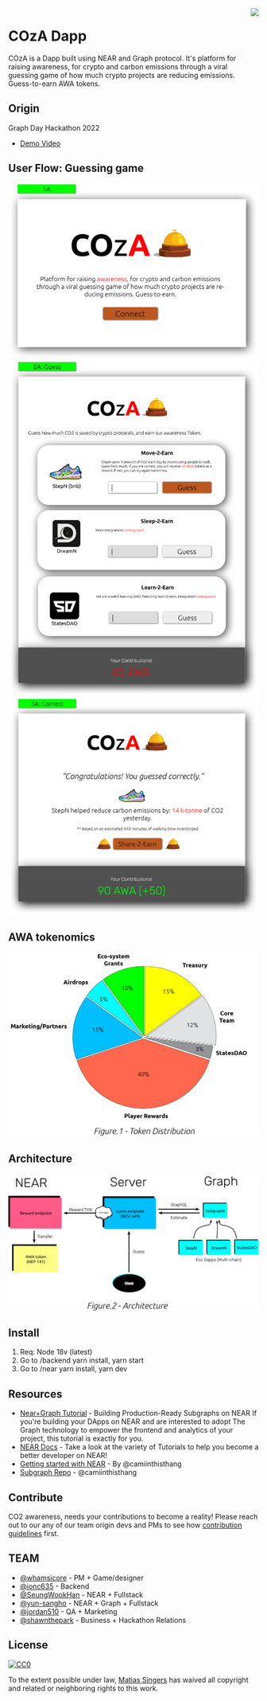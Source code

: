 <img src="icon.png" align="right" />

# COzA Dapp

COzA is a Dapp built using NEAR and Graph protocol. It's platform for raising awareness, for crypto and carbon emissions through a viral guessing game of how much crypto projects are reducing emissions. Guess-to-earn AWA tokens. 

## Origin
Graph Day Hackathon 2022
- [Demo Video](https://studio.youtube.com/video/HTE6Jwwb8eg/edit) 

## User Flow: Guessing game
![alt text](https://github.com/States-Dao-AWA/Awa-Dapp/blob/main/design-files/1A.png?raw=true)
![alt text](https://github.com/States-Dao-AWA/Awa-Dapp/blob/main/design-files/2A.png?raw=true)
![alt text](https://github.com/States-Dao-AWA/Awa-Dapp/blob/main/design-files/3A.png?raw=true)

## AWA tokenomics
![alt text](https://github.com/States-Dao-AWA/Awa-Dapp/blob/main/design-files/Figure1-new.png?raw=true)

## Architecture
![alt text](https://github.com/States-Dao-AWA/Awa-Dapp/blob/main/design-files/Figure2-new.png?raw=true)



## Install
1. Req: Node 18v (latest)
2. Go to /backend yarn install, yarn start
3. Go to /near yarn install, yarn dev


## Resources

- [Near+Graph Tutorial](https://github.com/linear-protocol/linear-subgraph/blob/docs%2Fnear-subgraph-tutorial/docs/tutorial.md) - Building Production-Ready Subgraphs on NEAR
If you're building your DApps on NEAR and are interested to adopt The Graph technology to empower the frontend and analytics of your project, this tutorial is exactly for you.
- [NEAR Docs](https://docs.near.org/docs/tutorials/contracts/nfts/introduction) - Take a look at the variety of Tutorials to help you become a better developer on NEAR!
- [Getting started with NEAR](https://camiinthisthang.hashnode.dev/the-complete-guide-to-getting-started-with-the-graph) - By  @camiinthisthang
- [Subgraph Repo](https://github.com/camiinthisthang/thegraph-workshop/blob/main/README.md) - @camiinthisthang

## Contribute

CO2 awareness, needs your contributions to become a reality!
Please reach out to our any of our team origin devs and PMs to see how [contribution guidelines](contributing.md) first.

## TEAM
- [@whamsicore](https://github.com/whamsicore) - PM + Game/designer
- [@ionc635](https://github.com/ionc635) - Backend
- [@SeungWookHan](https://github.com/SeungWookHan) - NEAR + Fullstack
- [@yun-sangho](https://github.com/yun-sangho) - NEAR + Graph + Fullstack
- [@jordan510](https://github.com/jordan510) - QA + Marketing
- [@shawnthepark](https://github.com/shawnthepark) - Business + Hackathon Relations 


## License

[![CC0](https://licensebuttons.net/p/zero/1.0/88x31.png)](https://creativecommons.org/publicdomain/zero/1.0/)

To the extent possible under law, [Matias Singers](https://mts.io) has waived all copyright and related or neighboring rights to this work.